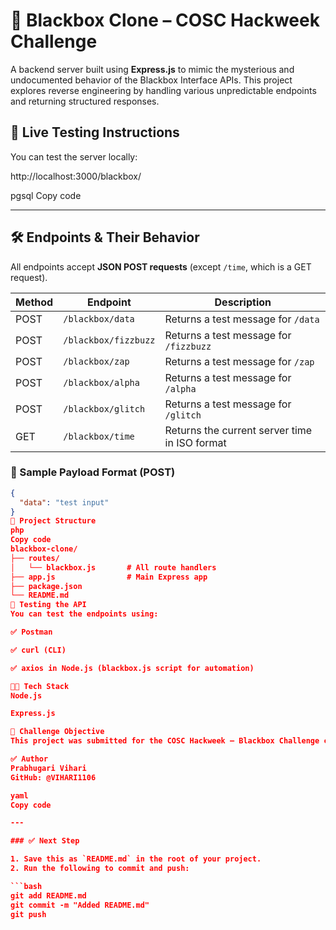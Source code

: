 # 🧠 Blackbox Clone – COSC Hackweek Challenge

A backend server built using **Express.js** to mimic the mysterious and undocumented behavior of the Blackbox Interface APIs. This project explores reverse engineering by handling various unpredictable endpoints and returning structured responses.

## 🚀 Live Testing Instructions

You can test the server locally:

http://localhost:3000/blackbox/<endpoint>

pgsql
Copy code

---

## 🛠️ Endpoints & Their Behavior

All endpoints accept **JSON POST requests** (except `/time`, which is a GET request).

| Method | Endpoint        | Description                             |
|--------|------------------|-----------------------------------------|
| POST   | `/blackbox/data` | Returns a test message for `/data`      |
| POST   | `/blackbox/fizzbuzz` | Returns a test message for `/fizzbuzz` |
| POST   | `/blackbox/zap`  | Returns a test message for `/zap`       |
| POST   | `/blackbox/alpha`| Returns a test message for `/alpha`     |
| POST   | `/blackbox/glitch`| Returns a test message for `/glitch`   |
| GET    | `/blackbox/time` | Returns the current server time in ISO format |

### 📌 Sample Payload Format (POST)

```json
{
  "data": "test input"
}
📁 Project Structure
php
Copy code
blackbox-clone/
├── routes/
│   └── blackbox.js       # All route handlers
├── app.js                # Main Express app
├── package.json
└── README.md
🧪 Testing the API
You can test the endpoints using:

✅ Postman

✅ curl (CLI)

✅ axios in Node.js (blackbox.js script for automation)

🧑‍💻 Tech Stack
Node.js

Express.js

📌 Challenge Objective
This project was submitted for the COSC Hackweek – Blackbox Challenge conducted by CBIT, where the task was to mimic the behavior of unknown endpoints purely through testing, experimentation, and reverse engineering.

✅ Author
Prabhugari Vihari
GitHub: @VIHARI1106

yaml
Copy code

---

### ✅ Next Step

1. Save this as `README.md` in the root of your project.
2. Run the following to commit and push:

```bash
git add README.md
git commit -m "Added README.md"
git push
